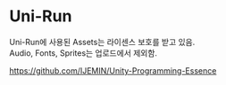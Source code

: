 # Uni-Run
Uni-Run에 사용된 Assets는 라이센스 보호를 받고 있음.  
Audio, Fonts, Sprites는 업로드에서 제외함.

https://github.com/IJEMIN/Unity-Programming-Essence
